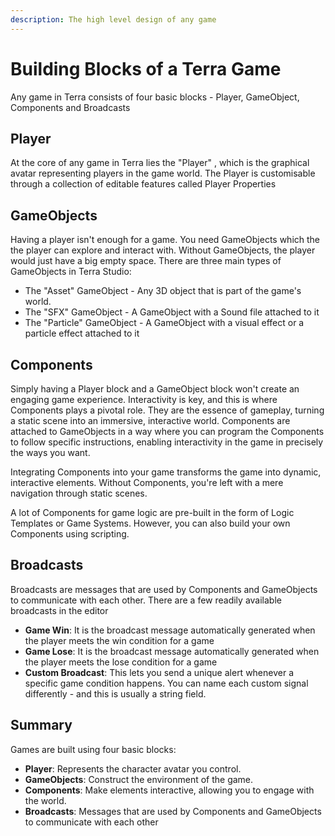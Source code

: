 ```yaml
---
description: The high level design of any game
---
```


# Building Blocks of a Terra Game

Any game in Terra consists of four basic blocks -  Player, GameObject, Components and Broadcasts

## Player

At the core of any game in Terra lies the "Player" , which is the graphical avatar representing players in the game world. The Player is customisable through a collection of editable features called Player Properties

## GameObjects

Having a player isn't enough for a game. You need GameObjects which the  the player can explore and interact with. Without GameObjects, the player would just have a big empty space. There are three main types of GameObjects in Terra Studio:

* The "Asset" GameObject - Any 3D object that is part of the game's world.&#x20;
* The "SFX" GameObject - A GameObject with a Sound file attached to it
* The "Particle" GameObject - A GameObject with a visual effect or a particle effect attached to it

## Components

Simply having a Player block and a GameObject block won't create an engaging game experience. Interactivity is key, and this is where Components plays a pivotal role. They are the essence of gameplay, turning a static scene into an immersive, interactive world. Components are attached to GameObjects in a way where you can program the Components  to follow specific instructions, enabling interactivity in the game in precisely the ways you want.

Integrating Components into your game transforms the game into dynamic, interactive elements. Without Components, you're left with a mere navigation through static scenes.&#x20;

A lot of Components for game logic are pre-built in the form of Logic Templates or Game Systems. However, you can also build your own Components using scripting.&#x20;

## Broadcasts

Broadcasts are messages that are used by Components and GameObjects to communicate with each other. There are a few readily available broadcasts in the editor&#x20;

* **Game Win**: It is the broadcast message automatically generated when the player meets the win condition for a game
* **Game Lose**: It is the broadcast message automatically generated when the player meets the lose condition for a game
* **Custom Broadcast**: This lets you send a unique alert whenever a specific game condition happens. You can name each custom signal differently - and this is usually a string field.

## Summary

Games are built using four basic blocks:

* **Player**: Represents the character avatar you control.
* **GameObjects**: Construct the environment of the game.
* **Components**: Make elements interactive, allowing you to engage with the world.
* **Broadcasts**: Messages that are used by Components and GameObjects to communicate with each other



